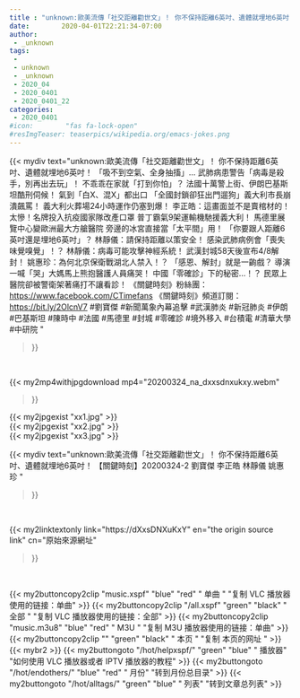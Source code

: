 ```yaml
---
title : "unknown:歐美流傳「社交距離勸世文」！ 你不保持距離6英吋、遺體就埋地6英吋！ 【關鍵時刻】20200324-2 劉寶傑 李正皓 林靜儀 姚惠珍 "
date:        2020-04-01T22:21:34-07:00
author:
 - _unknown
tags:
 - 
 - unknown
 - _unknown
 - 2020_04
 - 2020_0401
 - 2020_0401_22
categories:
 - 2020_0401
#icon:        "fas fa-lock-open"
#resImgTeaser: teaserpics/wikipedia.org/emacs-jokes.png
---
```







{{< mydiv text="unknown:歐美流傳「社交距離勸世文」！ 你不保持距離6英吋、遺體就埋地6英吋！ 「吸不到空氣、全身抽搐」… 武肺病患警告「病毒是殺手，別再出去玩」！ 不乖乖在家就「打到你怕」？ 法國十萬警上街、伊朗巴基斯坦酷刑伺候！ 氣到「白X、混X」都出口 「全國封鎖卻狂出門遛狗」義大利市長崩潰飆罵！ 義大利火葬場24小時運作仍塞到爆！ 李正皓：這畫面並不是賣棺材的！ 太慘！名牌投入抗疫國家隊改產口罩 普丁霸氣9架運輸機馳援義大利！ 馬德里展覽中心變歐洲最大方艙醫院 旁邊的冰宮直接當「太平間」用！ 「你要跟人距離6英吋還是埋地6英吋」？ 林靜儀：請保持距離以策安全！ 感染武肺病例會「喪失味覺嗅覺」！？ 林靜儀：病毒可能攻擊神經系統！ 武漢封城58天後宣布4/8解封！ 姚惠珍：為何北京保衛戰湖北人禁入！？ 「感恩、解封」就是一齣戲？ 導演一喊「哭」大媽馬上熊抱醫護人員痛哭！ 中國「零確診」下的秘密…！？ 民眾上醫院卻被警衛架著痛打不讓看診！  《關鍵時刻》粉絲團：https://www.facebook.com/CTimefans 《關鍵時刻》頻道訂閱：https://bit.ly/2OlcnV7  #劉寶傑 #新聞萬象內幕追擊 #武漢肺炎 #新冠肺炎 #伊朗 #巴基斯坦 #陳時中  #法國 #馬德里 #封城 #零確診 #境外移入 #台積電 #清華大學 #中研院 "
>}}
<br>


{{< my2mp4withjpgdownload mp4="20200324_na_dxxsdnxukxy.webm"
>}}

{{< my2jpgexist "xx1.jpg" >}}<br>
{{< my2jpgexist "xx2.jpg" >}}<br>
{{< my2jpgexist "xx3.jpg" >}}<br>



{{< mydiv text="unknown:歐美流傳「社交距離勸世文」！ 你不保持距離6英吋、遺體就埋地6英吋！ 【關鍵時刻】20200324-2 劉寶傑 李正皓 林靜儀 姚惠珍 "
>}}
<br>

{{< my2linktextonly link="https://dXxsDNXuKxY"
en="the origin source link" cn="原始來源網址"
>}}


<br>


{{< my2buttoncopy2clip "music.xspf"        "blue"   "red"    " 单曲 "  "复制 VLC 播放器使用的链接：单曲" >}} {{< my2buttoncopy2clip "/all.xspf"         "green"  "black"  " 全部 "  "复制 VLC 播放器使用的链接：全部" >}} {{< my2buttoncopy2clip "music.m3u8"        "blue"   "red"    " M3U  "    "复制 M3U 播放器使用的链接：单曲" >}} {{< my2buttoncopy2clip ""                  "green"  "black"  " 本页 "    "复制 本页的网址 " >}} {{< mybr2 >}} {{< my2buttongoto      "/hot/helpxspf/"    "green"  "blue"   " 播放器" "如何使用 VLC 播放器或者 IPTV 播放器的教程" >}} {{< my2buttongoto      "/hot/endothers/"   "blue"   "red"    " 月份"   "转到月份总目录" >}} {{< my2buttongoto      "/hot/alltags/"     "green"  "blue"   " 列表"   "转到文章总列表" >}} 
